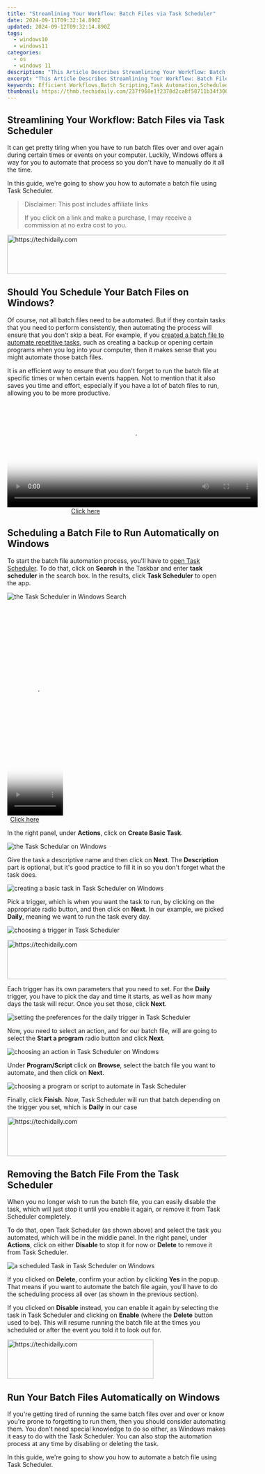 ```yaml
---
title: "Streamlining Your Workflow: Batch Files via Task Scheduler"
date: 2024-09-11T09:32:14.890Z
updated: 2024-09-12T09:32:14.890Z
tags:
  - windows10
  - windows11
categories:
  - os
  - windows 11
description: "This Article Describes Streamlining Your Workflow: Batch Files via Task Scheduler"
excerpt: "This Article Describes Streamlining Your Workflow: Batch Files via Task Scheduler"
keywords: Efficient Workflows,Batch Scripting,Task Automation,Scheduled Jobs,Flow Optimization,Batch Execution,Task Management
thumbnail: https://thmb.techidaily.com/237f968e1f2378d2ca8f58711b34f30634497fa9b29838c074677a1e86056393.jpg
---
```


## Streamlining Your Workflow: Batch Files via Task Scheduler

 It can get pretty tiring when you have to run batch files over and over again during certain times or events on your computer. Luckily, Windows offers a way for you to automate that process so you don't have to manually do it all the time.

 In this guide, we're going to show you how to automate a batch file using Task Scheduler.

>  Disclaimer: This post includes affiliate links
>
>  If you click on a link and make a purchase, I may receive a commission at no extra cost to you.
>

<!-- affiliate ads begin -->
<a href="https://appsumo.8odi.net/c/5597632/2132160/7443" target="_top" id="2132160">
  <img src="//a.impactradius-go.com/display-ad/7443-2132160" border="0" alt="https://techidaily.com" width="600" height="90"/>
</a>
<img height="0" width="0" src="https://appsumo.8odi.net/i/5597632/2132160/7443" style="position:absolute;visibility:hidden;" border="0" />
<!-- affiliate ads end -->

## Should You Schedule Your Batch Files on Windows?

 Of course, not all batch files need to be automated. But if they contain tasks that you need to perform consistently, then automating the process will ensure that you don't skip a beat. For example, if you [created a batch file to automate repetitive tasks](http://www.makeuseof.com/tag/use-windows-batch-file-commands-automate-repetitive-tasks/), such as creating a backup or opening certain programs when you log into your computer, then it makes sense that you might automate those batch files.

 It is an efficient way to ensure that you don't forget to run the batch file at specific times or when certain events happen. Not to mention that it also saves you time and effort, especially if you have a lot of batch files to run, allowing you to be more productive.

<!-- affiliate ads begin -->
<span id="1983588">
					<video width="576" height="240" style="cursor:pointer"
           poster="//a.impactradius-go.com/display-clicktoplayimage/1983588.png"
           onclick="if(!this.playClicked){this.play();this.setAttribute('controls',true);this.playClicked=true;}">
	   <source src="//a.impactradius-go.com/display-ad/22993-1983588">
	   <img src="//a.impactradius-go.com/display-clicktoplayimage/1983588.png" style="border: none; height: 100%; width: 100%; object-fit: contain">
	</video>
	<div style="width:360px;text-align:center"><a href="javascript:window.open(decodeURIComponent('https%3A%2F%2Fhomestyler.sjv.io%2Fc%2F5597632%2F1983588%2F22993'), '_blank');void(0);">Click here</a></div>
</span>
<img height="0" width="0" src="https://imp.pxf.io/i/5597632/1983588/22993" style="position:absolute;visibility:hidden;" border="0" />
<!-- affiliate ads end -->

## Scheduling a Batch File to Run Automatically on Windows

 To start the batch file automation process, you'll have to [open Task Scheduler](https://www.makeuseof.com/windows-11-open-task-scheduler/). To do that, click on **Search** in the Taskbar and enter **task scheduler** in the search box. In the results, click **Task Scheduler** to open the app.

![the Task Scheduler in Windows Search](https://static1.makeuseofimages.com/wordpress/wp-content/uploads/wm/2023/09/task-scheduler-in-windows-search.jpg)

<!-- affiliate ads begin -->
<span id="1993654">
					<video width="128" height="480" style="cursor:pointer"
           poster="//a.impactradius-go.com/display-clicktoplayimage/1993654.png"
           onclick="if(!this.playClicked){this.play();this.setAttribute('controls',true);this.playClicked=true;}">
	   <source src="//a.impactradius-go.com/display-ad/22993-1993654">
	   <img src="//a.impactradius-go.com/display-clicktoplayimage/1993654.png" style="border: none; height: 100%; width: 100%; object-fit: contain">
	</video>
	<div style="width:80px;text-align:center"><a href="javascript:window.open(decodeURIComponent('https%3A%2F%2Fhomestyler.sjv.io%2Fc%2F5597632%2F1993654%2F22993'), '_blank');void(0);">Click here</a></div>
</span>
<img height="0" width="0" src="https://imp.pxf.io/i/5597632/1993654/22993" style="position:absolute;visibility:hidden;" border="0" />
<!-- affiliate ads end -->

 In the right panel, under **Actions**, click on **Create Basic Task**.

![the Task Schedular on Windows](https://static1.makeuseofimages.com/wordpress/wp-content/uploads/wm/2023/09/task-schedular-on-windows.jpg)

 Give the task a descriptive name and then click on **Next**. The **Description** part is optional, but it's good practice to fill it in so you don't forget what the task does.

![creating a basic task in Task Scheduler on Windows](https://static1.makeuseofimages.com/wordpress/wp-content/uploads/wm/2023/09/creating-a-basic-task-in-task-scheduler-on-windows.jpg)

 Pick a trigger, which is when you want the task to run, by clicking on the appropriate radio button, and then click on **Next**. In our example, we picked **Daily**, meaning we want to run the task every day.

![choosing a trigger in Task Scheduler](https://static1.makeuseofimages.com/wordpress/wp-content/uploads/wm/2023/09/choosing-trigger-in-task-scheduler.jpg)

<!-- affiliate ads begin -->
<a href="https://ephamedtechinc.pxf.io/c/5597632/2136622/26400" target="_top" id="2136622">
  <img src="//a.impactradius-go.com/display-ad/26400-2136622" border="0" alt="https://techidaily.com" width="728" height="90"/>
</a>
<img height="0" width="0" src="https://ephamedtechinc.pxf.io/i/5597632/2136622/26400" style="position:absolute;visibility:hidden;" border="0" />
<!-- affiliate ads end -->

 Each trigger has its own parameters that you need to set. For the **Daily** trigger, you have to pick the day and time it starts, as well as how many days the task will recur. Once you set those, click **Next**.

![setting the preferences for the daily trigger in Task Scheduler](https://static1.makeuseofimages.com/wordpress/wp-content/uploads/wm/2023/09/setting-the-preferences-for-the-daily-trigger-in-task-scheduler.jpg)

 Now, you need to select an action, and for our batch file, will are going to select the **Start a program** radio button and click **Next**.

![choosing an action in Task Scheduler on Windows](https://static1.makeuseofimages.com/wordpress/wp-content/uploads/wm/2023/09/choosing-an-action-in-task-scheduler.jpg)

 Under **Program/Script** click on **Browse**, select the batch file you want to automate, and then click on **Next**.

![choosing a program or script to automate in Task Scheduler](https://static1.makeuseofimages.com/wordpress/wp-content/uploads/wm/2023/09/choosing-a-program-or-script-to-automate-in-task-scheduler.jpg)

 Finally, click **Finish**. Now, Task Scheduler will run that batch depending on the trigger you set, which is **Daily** in our case

<!-- affiliate ads begin -->
<a href="https://ephamedtechinc.pxf.io/c/5597632/2137215/26400" target="_top" id="2137215">
  <img src="//a.impactradius-go.com/display-ad/26400-2137215" border="0" alt="https://techidaily.com" width="728" height="90"/>
</a>
<img height="0" width="0" src="https://ephamedtechinc.pxf.io/i/5597632/2137215/26400" style="position:absolute;visibility:hidden;" border="0" />
<!-- affiliate ads end -->

## Removing the Batch File From the Task Scheduler

 When you no longer wish to run the batch file, you can easily disable the task, which will just stop it until you enable it again, or remove it from Task Scheduler completely.

 To do that, open Task Scheduler (as shown above) and select the task you automated, which will be in the middle panel. In the right panel, under **Actions**, click on either **Disable** to stop it for now or **Delete** to remove it from Task Scheduler.

![a scheduled Task in Task Scheduler on Windows](https://static1.makeuseofimages.com/wordpress/wp-content/uploads/wm/2023/09/a-scheduled-task-in-task-scheduler.jpg)

 If you clicked on **Delete**, confirm your action by clicking **Yes** in the popup. That means if you want to automate the batch file again, you'll have to do the scheduling process all over (as shown in the previous section).

 If you clicked on **Disable** instead, you can enable it again by selecting the task in Task Scheduler and clicking on **Enable** (where the **Delete** button used to be). This will resume running the batch file at the times you scheduled or after the event you told it to look out for.

<!-- affiliate ads begin -->
<a href="https://aligracehair.sjv.io/c/5597632/2135416/19272" target="_top" id="2135416">
  <img src="//a.impactradius-go.com/display-ad/19272-2135416" border="0" alt="https://techidaily.com" width="336" height="90"/>
</a>
<img height="0" width="0" src="https://aligracehair.sjv.io/i/5597632/2135416/19272" style="position:absolute;visibility:hidden;" border="0" />
<!-- affiliate ads end -->

## Run Your Batch Files Automatically on Windows

 If you're getting tired of running the same batch files over and over or know you're prone to forgetting to run them, then you should consider automating them. You don't need special knowledge to do so either, as Windows makes it easy to do with the Task Scheduler. You can also stop the automation process at any time by disabling or deleting the task.

 In this guide, we're going to show you how to automate a batch file using Task Scheduler.



<ins class="adsbygoogle"
      style="display:block"
      data-ad-client="ca-pub-7571918770474297"
      data-ad-slot="8358498916"
      data-ad-format="auto"
      data-full-width-responsive="true"></ins>
    